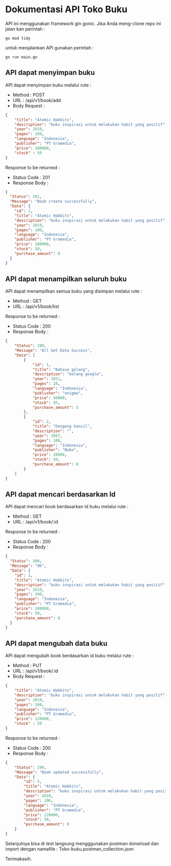 # Dokumentasi API Toko Buku


API ini menggunakan framework gin gonic.
Jika Anda meng-clone repo ini jalan kan perintah :

`go mod tidy`

untuk menjalankan API gunakan perintah :

`go run main.go`

## API dapat menyimpan buku
API dapat menyimpan buku melalui rute :
- Method : POST
- URL : /api/v1/book/add
- Body Request :
```json
{
    "title": "Atomic Habbits",
    "description": "buku inspirasi untuk melakukan habit yang positif",
    "year": 2010,
    "pages": 100,
    "language": "Indonesia",
    "publisher": "PT Gramedia",
    "price": 100000,
    "stock" : 50
}
```

Response to be returned :
- Status Code : 201
- Response Body :

```json
{
  "Status": 201,
  "Message": "Book create successfully",
  "Data": {
    "id": 1,
    "title": "Atomic Habbits",
    "description": "buku inspirasi untuk melakukan habit yang positif",
    "year": 2010,
    "pages": 100,
    "language": "Indonesia",
    "publisher": "PT Gramedia",
    "price": 100000,
    "stock": 50,
    "purchase_amount": 0
  }
}
```

## API dapat menampilkan seluruh buku
API dapat menampilkan semua buku yang disimpan melalui rute :
- Method : GET
- URL : /api/v1/book/list

Response to be returned :
- Status Code : 200
- Response Body :

```json
{
    "Status": 200,
    "Message": "All Get Data Success",
    "Data": [
        {
            "id": 1,
            "title": "Bahasa golang",
            "description": "Golang google",
            "year": 2021,
            "pages": 10,
            "language": "Indonesia",
            "publisher": "enigma",
            "price": 50000,
            "stock": 95,
            "purchase_amount": 5
        },
        {
            "id": 2,
            "title": "Dongeng kancil",
            "description": "",
            "year": 2007,
            "pages": 100,
            "language": "Indonesia",
            "publisher": "Bobo",
            "price": 20000,
            "stock": 50,
            "purchase_amount": 0
        }
    ]
}
```

## API dapat mencari berdasarkan Id
API dapat mencari book berdasarkan id buku melalui rute :
- Method : GET
- URL : /api/v1/book/:id

Response to be returned :
- Status Code : 200
- Response Body :
```json
{
  "Status": 200,
  "Message": "OK",
  "Data": {
    "id": 1,
    "title": "Atomic Habbits",
    "description": "buku inspirasi untuk melakukan habit yang positif",
    "year": 2010,
    "pages": 100,
    "language": "Indonesia",
    "publisher": "PT Gramedia",
    "price": 100000,
    "stock": 50,
    "purchase_amount": 0
  }
}
```

## API dapat mengubah data buku
API dapat mengubah book berdasarkan id buku melalui rute :
- Method : PUT
- URL : /api/v1/book/:id
- Body Request :
```json
{
    "title": "Atomic Habbits",
    "description": "buku inspirasi untuk melakukan habit yang positif",
    "year": 2010,
    "pages": 100,
    "language": "Indonesia",
    "publisher": "PT Gramedia",
    "price": 120000,
    "stock" : 50
}
```

Response to be returned :
- Status Code : 200
- Response Body :
```json
{
    "Status": 200,
    "Message": "Book updated successfully",
    "Data": {
        "id": 5,
        "title": "Atomic Habbits",
        "description": "buku inspirasi untuk melakukan habit yang positif",
        "year": 2010,
        "pages": 100,
        "language": "Indonesia",
        "publisher": "PT Gramedia",
        "price": 120000,
        "stock": 50,
        "purchase_amount": 0
    }
}
```

Selanjutnya bisa di test langsung mengggunakan postman donwload dan import dengan namafile : Toko-buku.postman_collection.json

Terimakasih.

